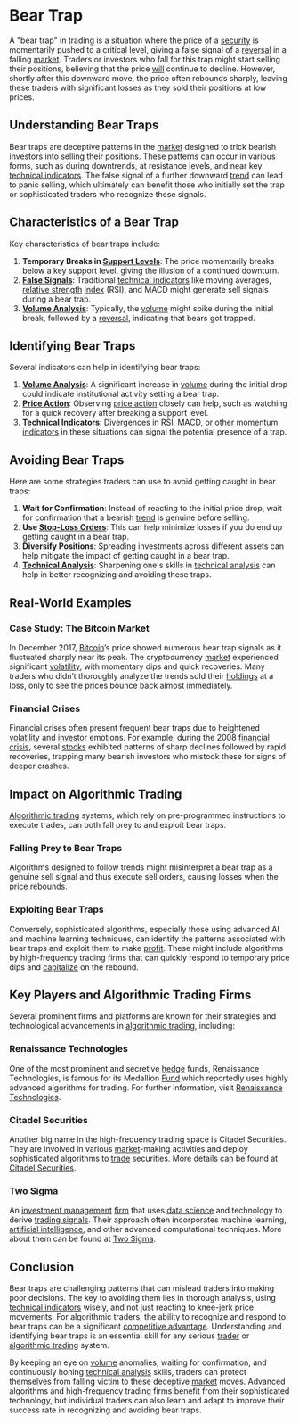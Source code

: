 # Bear Trap

A "bear trap" in trading is a situation where the price of a [security](../s/security.md) is momentarily pushed to a critical level, giving a false signal of a [reversal](../r/reversal.md) in a falling [market](../m/market.md). Traders or investors who fall for this trap might start selling their positions, believing that the price [will](../w/will.md) continue to decline. However, shortly after this downward move, the price often rebounds sharply, leaving these traders with significant losses as they sold their positions at low prices.

## Understanding Bear Traps

Bear traps are deceptive patterns in the [market](../m/market.md) designed to trick bearish investors into selling their positions. These patterns can occur in various forms, such as during downtrends, at resistance levels, and near key [technical indicators](../t/technical_indicator.md). The false signal of a further downward [trend](../t/trend.md) can lead to panic selling, which ultimately can benefit those who initially set the trap or sophisticated traders who recognize these signals. 

## Characteristics of a Bear Trap

Key characteristics of bear traps include:
1. **Temporary Breaks in [Support Levels](../s/support_levels.md)**: The price momentarily breaks below a key support level, giving the illusion of a continued downturn.
2. **[False Signals](../f/false_signals_in_trading.md)**: Traditional [technical indicators](../t/technical_indicator.md) like moving averages, [relative strength](../r/relative_strength.md) [index](../i/index.md) (RSI), and MACD might generate sell signals during a bear trap.
3. **[Volume Analysis](../v/volume_analysis.md)**: Typically, the [volume](../v/volume.md) might spike during the initial break, followed by a [reversal](../r/reversal.md), indicating that bears got trapped.

## Identifying Bear Traps

Several indicators can help in identifying bear traps:
1. **[Volume Analysis](../v/volume_analysis.md)**: A significant increase in [volume](../v/volume.md) during the initial drop could indicate institutional activity setting a bear trap.
2. **[Price Action](../p/price_action.md)**: Observing [price action](../p/price_action.md) closely can help, such as watching for a quick recovery after breaking a support level.
3. **[Technical Indicators](../t/technical_indicator.md)**: Divergences in RSI, MACD, or other [momentum indicators](../m/momentum_indicators.md) in these situations can signal the potential presence of a trap.

## Avoiding Bear Traps

Here are some strategies traders can use to avoid getting caught in bear traps:
1. **Wait for Confirmation**: Instead of reacting to the initial price drop, wait for confirmation that a bearish [trend](../t/trend.md) is genuine before selling.
2. **Use [Stop-Loss Orders](../s/stop-loss_orders.md)**: This can help minimize losses if you do end up getting caught in a bear trap.
3. **Diversify Positions**: Spreading investments across different assets can help mitigate the impact of getting caught in a bear trap.
4. **[Technical Analysis](../t/technical_analysis.md)**: Sharpening one's skills in [technical analysis](../t/technical_analysis.md) can help in better recognizing and avoiding these traps.

## Real-World Examples

### Case Study: The Bitcoin Market
In December 2017, [Bitcoin](../b/bitcoin.md)’s price showed numerous bear trap signals as it fluctuated sharply near its peak. The cryptocurrency [market](../m/market.md) experienced significant [volatility](../v/volatility.md), with momentary dips and quick recoveries. Many traders who didn’t thoroughly analyze the trends sold their [holdings](../h/holdings.md) at a loss, only to see the prices bounce back almost immediately.

### Financial Crises
Financial crises often present frequent bear traps due to heightened [volatility](../v/volatility.md) and [investor](../i/investor.md) emotions. For example, during the 2008 [financial crisis](../f/financial_crisis.md), several [stocks](../s/stock.md) exhibited patterns of sharp declines followed by rapid recoveries, trapping many bearish investors who mistook these for signs of deeper crashes.

## Impact on Algorithmic Trading

[Algorithmic trading](../a/accountability.md) systems, which rely on pre-programmed instructions to execute trades, can both fall prey to and exploit bear traps. 

### Falling Prey to Bear Traps
Algorithms designed to follow trends might misinterpret a bear trap as a genuine sell signal and thus execute sell orders, causing losses when the price rebounds.

### Exploiting Bear Traps
Conversely, sophisticated algorithms, especially those using advanced AI and machine learning techniques, can identify the patterns associated with bear traps and exploit them to make [profit](../p/profit.md). These might include algorithms by high-frequency trading firms that can quickly respond to temporary price dips and [capitalize](../c/capitalize.md) on the rebound.

## Key Players and Algorithmic Trading Firms

Several prominent firms and platforms are known for their strategies and technological advancements in [algorithmic trading](../a/accountability.md), including:

### Renaissance Technologies
One of the most prominent and secretive [hedge](../h/hedge.md) funds, Renaissance Technologies, is famous for its Medallion [Fund](../f/fund.md) which reportedly uses highly advanced algorithms for trading. For further information, visit [Renaissance Technologies](https://www.rentec.com/).

### Citadel Securities
Another big name in the high-frequency trading space is Citadel Securities. They are involved in various [market](../m/market.md)-making activities and deploy sophisticated algorithms to [trade](../t/trade.md) securities. More details can be found at [Citadel Securities](https://www.citadelsecurities.com/).

### Two Sigma
An [investment management](../i/investment_management.md) [firm](../f/firm.md) that uses [data science](../d/data_science_in_trading.md) and technology to derive [trading signals](../t/trading_signals.md). Their approach often incorporates machine learning, [artificial intelligence](../a/artificial_intelligence_in_trading.md), and other advanced computational techniques. More about them can be found at [Two Sigma](https://www.twosigma.com/).

## Conclusion

Bear traps are challenging patterns that can mislead traders into making poor decisions. The key to avoiding them lies in thorough analysis, using [technical indicators](../t/technical_indicator.md) wisely, and not just reacting to knee-jerk price movements. For algorithmic traders, the ability to recognize and respond to bear traps can be a significant [competitive advantage](../c/competitive_advantage.md). Understanding and identifying bear traps is an essential skill for any serious [trader](../t/trader.md) or [algorithmic trading](../a/accountability.md) system.

By keeping an eye on [volume](../v/volume.md) anomalies, waiting for confirmation, and continuously honing [technical analysis](../t/technical_analysis.md) skills, traders can protect themselves from falling victim to these deceptive [market](../m/market.md) moves. Advanced algorithms and high-frequency trading firms benefit from their sophisticated technology, but individual traders can also learn and adapt to improve their success rate in recognizing and avoiding bear traps.